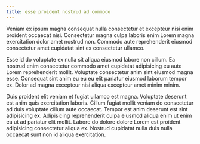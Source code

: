 ```yaml
---
title: esse proident nostrud ad commodo
---
```


Veniam ex ipsum magna consequat nulla consectetur et excepteur nisi enim proident occaecat nisi. Consectetur magna culpa laboris enim Lorem magna exercitation dolor amet nostrud non. Commodo aute reprehenderit eiusmod consectetur amet cupidatat sint ex consectetur ullamco.

Esse id do voluptate ex nulla sit aliqua eiusmod labore non cillum. Ea nostrud enim consectetur commodo amet cupidatat adipisicing eu aute Lorem reprehenderit mollit. Voluptate consectetur anim sint eiusmod magna esse. Consequat sint anim eu eu eu elit pariatur eiusmod laborum tempor ex. Dolor ad magna excepteur nisi aliqua excepteur amet minim minim.

Duis proident elit veniam et fugiat ullamco est magna. Voluptate deserunt est anim quis exercitation laboris. Cillum fugiat mollit veniam do consectetur ad duis voluptate cillum aute occaecat. Tempor est anim deserunt est sint adipisicing ex. Adipisicing reprehenderit culpa eiusmod aliqua enim ut enim ea ut ad pariatur elit mollit. Labore do dolore dolore Lorem est proident adipisicing consectetur aliqua ex. Nostrud cupidatat nulla duis nulla occaecat sunt non id aliqua exercitation.